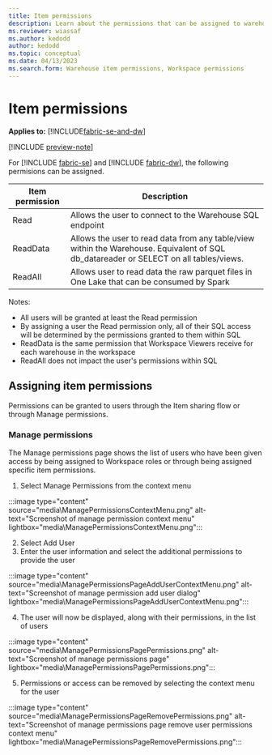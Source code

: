 ```yaml
---
title: Item permissions
description: Learn about the permissions that can be assigned to warehouses.
ms.reviewer: wiassaf
ms.author: kedodd
author: kedodd
ms.topic: conceptual
ms.date: 04/13/2023
ms.search.form: Warehouse item permissions, Workspace permissions
---
```


# Item permissions

**Applies to:** [!INCLUDE[fabric-se-and-dw](includes/applies-to-version/fabric-se-and-dw.md)]

[!INCLUDE [preview-note](../includes/preview-note.md)]

 
For [!INCLUDE [fabric-se](includes/fabric-se.md)] and [!INCLUDE [fabric-dw](includes/fabric-dw.md)], the following permisions can be assigned.
   
| Item permission   |  Description |
|---|---|
|Read|Allows the user to connect to the Warehouse SQL endpoint|
|ReadData|Allows the user to read data from any table/view within the Warehouse. Equivalent of SQL db_datareader or SELECT on all tables/views.|   
|ReadAll|Allows user to read data the raw parquet files in One Lake that can be consumed by Spark|

Notes:
- All users will be granted at least the Read permission
- By assigning a user the Read permission only, all of their SQL access will be determined by the permissions granted to them within SQL
- ReadData is the same permission that Workspace Viewers receive for each warehouse in the workspace
- ReadAll does not impact the user's permissions within SQL

## Assigning item permissions
Permissions can be granted to users through the Item sharing flow or through Manage permissions.

### Manage permissions ###
The Manage permissions page shows the list of users who have been given access by being assigned to Workspace roles or through being assigned specific item permissions.

1. Select Manage Permissions from the context menu

:::image type="content" source="media\ManagePermissionsContextMenu.png" alt-text="Screenshot of manage permission context menu" lightbox="media\ManagePermissionsContextMenu.png":::

2. Select Add User
3. Enter the user information and select the additional permissions to provide the user

:::image type="content" source="media\ManagePermissionsPageAddUserContextMenu.png" alt-text="Screenshot of manage permission add user dialog" lightbox="media\ManagePermissionsPageAddUserContextMenu.png":::

4. The user will now be displayed, along with their permissions, in the list of users

:::image type="content" source="media\ManagePermissionsPagePermissions.png" alt-text="Screenshot of manage permissions page" lightbox="media\ManagePermissionsPagePermissions.png":::

5. Permissions or access can be removed by selecting the context menu for the user 

:::image type="content" source="media\ManagePermissionsPageRemovePermissions.png" alt-text="Screenshot of manage permissions page remove user permissions context menu" lightbox="media\ManagePermissionsPageRemovePermissions.png":::


